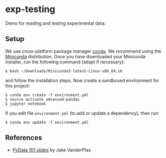 # exp-testing
Demo for reading and testing experimental data.

## Setup

We use cross-platform package manager [conda](https://conda.io/).
We recommend using the [Miniconda](https://conda.io/miniconda.html)
distribution. Once you have downloaded your Miniconda installer, run
the following command (adapt if necessary):

    $ bash ~/Downloads/Miniconda3-latest-Linux-x86_64.sh

and follow the installation steps. Now create a sandboxed environment
for this project:

    $ conda env create -f environment.yml
    $ source activate advanced-pandas
    $ jupyter notebook

If you edit file `environment.yml` (to add or update a dependency), then
run:

    $ conda env update -f environment.yml

## References

* [PyData 101 slides](https://speakerdeck.com/jakevdp/pydata-101)
by Jake VanderPlas
